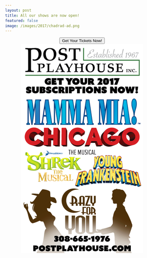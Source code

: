 ```yaml
---
layout: post
title: All our shows are now open!
featured: false
image: /images/2017/chadrad-ad.png
---
```


<form action="https://postplayhousetickets.com" method="link" style="text-align: center;">
  <button class="online">Get Your Tickets Now!</button>
</form>

<img src="/images/2017/chadrad-ad.png" style="display: block; margin: auto;" />
